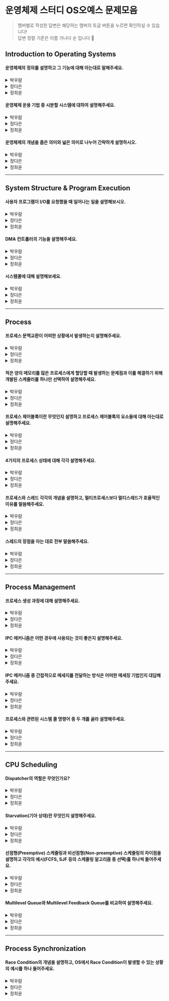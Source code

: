 # 운영체제 스터디 OS오예스 문제모음 
> 멤버별로 작성한 답변은 해당하는 멤버의 토글 버튼을 누르면 확인하실 수 있습니다!  
> 답변 정렬 기준은 이름 가나다 순 입니다 🤗
> 
## Introduction to Operating Systems
#### 운영체제의 정의를 설명하고 그 기능에 대해 아는대로 말해주세요.
<details>
  <summary>박우람</summary>
  <div markdown="1">       
    운영체제는 컴퓨터 하드웨어 바로 위에 설치되어 사용자 및 다른 소프트웨어와 하드웨어를 연결하는 소프트웨어 계층이다. 운영체제는 사용자가 컴퓨터를 쉽게 다룰 수 있게 GUI 인터페이스 제공하고, 하드웨어 자원을 효율적으로 사용할 수 있게 도와준다.
  </div>
</details>
<details>
  <summary>정다은</summary>
  <div markdown="1">
    운영체제란 하드웨어 바로 윗단에 위치한 소프트웨어로 하드웨어를 사용자 및 다른 소프트웨어들과 연결해주는 역할을 수행합니다. 하드웨어 쪽 인터페이스로서는 한정된 컴퓨터의 자원을 효율적이고 형평적으로 관리하기 위한 자원 관리자 역할을 하며, 사용자 쪽 인터페이스로서는 사용자로 하여금 하드웨어의 복잡성을 전부 알고 있지 않아도 컴퓨터를 편리하게 사용할 수 있도록 환경을 제공하는 역할을 합니다. 더불어, 운영체제 자신 및 컴퓨터 시스템을 보호하는 기능 또한 담당합니다.
  </div>
</details>
<details>
  <summary>정희윤</summary>
  <div markdown="1">       
    운영체제는 컴퓨터 하드웨어 바로 위에 설치되어 사용자 및 다른 소프트웨어와 하드웨어를 연결하는 소프트웨어 계층입니다. 운영체제는 사용자가 컴퓨터 시스템을 편리하게 사용할 수 있는 환경을 제공하고, 컴퓨터 시스템 자원을 효율적으로 사용할 수 있도록 관리합니다.
  </div>
</details>

#### 운영체제 운용 기법 중 시분할 시스템에 대하여 설명해주세요.
<details>
  <summary>박우람</summary>
  <div markdown="1">       
    시분할 시스템은 여러 작업을 수행할 때 CPU를 일정한 시간 단위로 프로그램에게 할당하여 처리해줌으로써 각 사용자에게 독립된 컴퓨터를 사용하는 느낌을 준다. 라운드 로빈(Round Robin)방식이라고도 한다.
    하나의 CPU는 같은 시점에서 여러 개의 작업을 동시에 수행할 수 없기 때문에, CPU의 전체 사용시간을 작은 작업 시간량으로 쪼개어 그 시간량 동안만 번갈아가면서 CPU를 할당하여 각 작업을 처리하는 방법이다. 모든 작업이 동시에 진행되는 것처럼 대화식 처리가 가능하다. 각 작업에 대한 응답시간을 최소화 하는 것이 목적이다.
  </div>
</details>
<details>
  <summary>정다은</summary>
  <div markdown="1">
    시분할 시스템이란 오늘날 범용적인 컴퓨터에 가장 많이 활용되는 운용 기법으로, 여러 작업이 사용하고자 할 때에 아주 작은 시간 단위로 나누어 한정된 자원을 나눠쓸 수 있도록 하는 방식으로, 고전적 운용 기법인 일괄처리방식에 비해 짧은 응답 시간을 갖기에 사용자와의 상호작용성이 높아진다는 장점이 있습니다.
  </div>
</details>
<details>
  <summary>정희윤</summary>
  <div markdown="1">       
    현대의 운영체제 처리 방식으로, 여러 작업을 수행할 때 컴퓨터의 처리 능력을 일정한 시간 단위로 분할하여 사용하는 것입니다. 컴퓨터가 사용자들의 프로그램을 번갈아가며 처리해줌으로써 각 사용자에게 독립된 컴퓨터를 사용하는 느낌을 주게 됩니다.
  </div>
</details>

#### 운영체제의 개념을 좁은 의미와 넓은 의미로 나누어 간략하게 설명하시오.
<details>
  <summary>박우람</summary>
  <div markdown="1">       
    운영체제의 좁은 의미는 운영체제 커널을 의미하고 커널은 운영체제의 핵심 부분임으로 전원이 켜짐과 동시에 메모리에 상주합니다. 운영체제의 넓은 의미는 운영체제의 커널과 각종 주변 유틸리티 시스템을 포함한 개념입니다.
  </div>
</details>
<details>
  <summary>정다은</summary>
  <div markdown="1">
    좁은 의미의 운영체제는 항상 메모리에 상주하는 '커널'을 의미하며, 넓은 의미의 운영체제는 커널 이외에도 각종 주변 시스템 유틸리티까지 포함합니다.
  </div>
</details>
<details>
  <summary>정희윤</summary>
  <div markdown="1">       
    좁은 의미의 운영체제는 커널을 의미합니다. 커널은 운영 체제의 핵심 부분으로 메모리에 상주하는 일부분을 이야기합니다. 반면 넓은 의미의 운영체제는 커널과 각종 주변 시스템 유틸리티를 포함한 개념입니다.
  </div>
</details>

***

## System Structure & Program Execution
#### 사용자 프로그램이 I/O를 요청했을 때 일어나는 일을 설명해보시오.
<details>
  <summary>박우람</summary>
  <div markdown="1">       
    사용자는 직접 입출력 장치에 접근할 수 없기 때문에 시스템 콜을 하여 운영체제에게 I/O 작업을 요청한다. 운영체제는 요청받은 I/O 명령을 사용자 프로그램 모드가 아닌 커널 모드에서 해당 요청에 맞는 처리코드를 수행하게 된다. 예를 들어 디스크에서 자료를 읽어오는 시스템 콜이라면, CPU가 디스크 컨트롤러에게 데이터를 읽어오라는 명령을 내린다.
  </div>
</details>
<details>
  <summary>정다은</summary>
  <div markdown="1">
    I/O 작업은 보안 상 문제가 될 수 있는 작업이므로 운영체제만 수행 가능합니다. 따라서, 사용자 프로그램이 I/O 작업을 하고자 할 때에는 시스템콜을 통해 CPU에게 소프트웨어 인터럽트를 발생시키게 됩니다. 인터럽트를 발견한 CPU는 제어권을 운영체제에게 넘겨주며, 운영체제는 디바이스 컨트롤러에게 I/O 작업을 수행할 것을 명령합니다. I/O 작업이 끝나면 이번에는 디바이스 컨트롤러가 CPU에게 I/O 작업이 완료되었음을 알리기 위해 하드웨어 인터럽트를 발생시키며, 인터럽트를 발견한 CPU는 해당 디바이스의 로컬 버퍼에 저장된 데이터를 메인 메모리로 전달해오고 운영체제는 이전에 I/O 작업을 요청한 프로그램을 다시 CPU를 할당받을 수 있는 상태로 전환시킵니다.
  </div>
</details>
<details>
  <summary>정희윤</summary>
  <div markdown="1">       
    먼저, CPU가 운영체제에게 I/O 요청 보낸다. 그 즉시 CPU의 제어권이 운영체제로 넘어가게 되고 CPU는 지금까지 하던 일을 멈추고 프로그램의 현재 상태를 저장한 후, 인터럽트에 의해 처리해야 할 커널의 루틴으로 이동한다. 루틴에 따라 입출력 장치의 컨트롤러에게 연산을 요청하고, 컨트롤러는 로컬버퍼로 해당 데이터를 읽어온다. 컨트롤러가 데이터를 읽어오는 동안 운영체제는 CPU를 프로그램 B에 할당하여 CPU가 프로그램 B의 작업을 처리하도록 한다. 이후 입출력 컨트롤러부터 CPU로 데이터 입출력 작업이 완료되었다는 인터럽트가 전달되면 CPU는 B에 대한 수행 정보를 저장하고 인터럽트를 처리하게 된다.
  </div>
</details>

#### DMA 컨트롤러의 기능을 설명해주세요.
<details>
  <summary>박우람</summary>
  <div markdown="1">       
    CPU가 입출력 장치들의 메모리 접근 요청에 의해 자주 인터럽트 당하는 것을 막아주어서 CPU에 발생하는 인터럽트의 빈도를 줄여 CPU를 효율적으로 관리할 수 있게 도와주는 역할을 한다.
DMA를 사용하면 CPU가 로컬버퍼에서 메모리로 읽어오는 작업을 DMA가 대행한다. DMA는 바이트 단위가 아니라 블록이라는 큰 단위로 정보를 메모리로 읽어온 후에 CPU에게 인터럽트를 발생시켜 작업이 끝난 것을 알린다.
  </div>
</details>
<details>
  <summary>정다은</summary>
  <div markdown="1">
    DMA 컨트롤러는 CPU 외에 직접 메모리에 접근할 수 있는 컨트롤러입니다. 원칙적으로 메인 메모리에는 CPU만 접근이 가능하지만, 빈번한 I/O 작업이 인터럽트를 걸 경우 CPU의 작업이 방해받는 문제가 발생합니다. 따라서, 해당 문제를 해결하고 CPU의 효율성을 높이기 위해 DMA 컨트롤러는 I/O 작업이 완료되면 해당 I/O 디바이스의 로컬 버퍼에 저장된 값을 메인 메모리로 옮겨와 주는 역할을 대행하고 여러 I/O 작업 완료 인터럽트를 모아 CPU에게 한 번만 인터럽트를 발생시킵니다.
  </div>
</details>
<details>
  <summary>정희윤</summary>
  <div markdown="1">       
    일종의 컨트롤러로서, CPU가 입출력 장치들이 수시로 발생시키는 인터럽트로 인해 사용상의 효율이 떨어지는 것을 막아주고자 CPU대신 로컬버퍼에서 메모리로 입출력 관련 데이터를 읽어오는 작업을 대신 처리한다.
  </div>
</details>

#### 시스템콜에 대해 설명해보세요.
<details>
  <summary>박우람</summary>
  <div markdown="1">       
    시스템 콜이란 사용자 프로그램이 특권명령을 수행하기 위해 운영체제에게 해당 작업을 요청하는 행위이다. 시스템 콜은 일종의 소프트웨어적인 인터럽스로서 사용자 프로그램이 시스템 콜을 할 경우 트랩이 발생해 CPU의 제어권이 운영체제로 넘어가게 된다. 그러면 운영체제는 해당 시스템 콜을 처리하기 위한 루틴으로 가서 정의된 명령을 수행한다.
  </div>
</details>
<details>
  <summary>정다은</summary>
  <div markdown="1">
    시스템콜이란 입출력, 메모리 접근과 같이 보안 상의 문제로 인해 운영체제만 수행할 수 있는 서비스를 이용하기 위해 사용자 프로그램이 커널 공간에 있는 함수를 호출하는 인터페이스를 말합니다.
  </div>
</details>
<details>
  <summary>정희윤</summary>
  <div markdown="1">       
    시스템콜이란 프로그램이 입출력 작업을 수행하기 위해 운영체제의 함수를 호출하는 것이다.
  </div>
</details>

***

## Process
#### 프로세스 문맥교환이 어떠한 상황에서 발생하는지 설명해주세요.
<details>
  <summary>박우람</summary>
  <div markdown="1">       
    👀
  </div>
</details>
<details>
  <summary>정다은</summary>
  <div markdown="1">
    문맥교환이란 타이머 인터럽트가 발생한 경우 또는 I/O 작업 요청 등이 발생한 경우 CPU의 제어권이 실행 중이던 프로세스에서 다른 프로세스로 이양되는 과정으로, 현재 수행 중이던 프로세스의 문맥을 PCB에 저장하고 다음 실행할 프로세스의 문맥을 PCB에서 가져오는 것입니다.
  </div>
</details>
<details>
  <summary>정희윤</summary>
  <div markdown="1">       
    👀
  </div>
</details>

#### 적은 양의 메모리를 많은 프로세스에게 할당할 때 발생하는 문제점과 이를 해결하기 위해 개발된 스케줄러를 하나만 선택하여 설명해주세요.
<details>
  <summary>박우람</summary>
  <div markdown="1">       
    👀
  </div>
</details>
<details>
  <summary>정다은</summary>
  <div markdown="1">
    프로세스 당 보유하고 있는 메모리의 양이적어지게 되면, 당장 실행해야하는 프로세스의 주소 공간을 메모리에 올려둘 수 없을 정도로 메모리가 부족해질 수 있으며, 해당 경우에는 디스크 입출력이 빈번해지며 성능이 저하되는 문제가 발생합니다. 이와 같은 문제를 해결하기 위해 swapper라고도 불리는 중기 스케줄러는 봉쇄 상태 등 CPU를 할당받을 수 없는 프로세스로부터 메모리를 빼앗아 그 내용을 디스크로 swap-out 하며 메모리에 적재된 프로세스의 수를 동적으로 조절하고 여유 공간을 확보합니다.
  </div>
</details>
<details>
  <summary>정희윤</summary>
  <div markdown="1">       
    👀
  </div>
</details>

#### 프로세스 제어블록이란 무엇인지 설명하고 프로세스 제어블록의 요소들에 대해 아는대로 설명해주세요.
<details>
  <summary>박우람</summary>
  <div markdown="1">       
    👀
  </div>
</details>
<details>
  <summary>정다은</summary>
  <div markdown="1">
    Process Control Block 이란 커널에서 각 프로세스를 관리하기 위해 필요한 정보를 갖고 있는 자료구조로, 운영체제의 프로세스 관리 상 필요한 정보인 PID, 프로세스 상태, 스케줄링 우선순위 등, CPU 운영 상 필요한 정보인 Program Counter, Registers 등, 그리고 메모리 및 파일과 같은 자원 관련 stack/data/code의 위치 정보, open file descriptors 등을 포함합니다.
  </div>
</details>
<details>
  <summary>정희윤</summary>
  <div markdown="1">       
    👀
  </div>
</details>

#### 4가지의 프로세스 상태에 대해 각각 설명해주세요.
<details>
  <summary>박우람</summary>
  <div markdown="1">       
    👀
  </div>
</details>
<details>
  <summary>정다은</summary>
  <div markdown="1">
    Ready는 실행을 위한 다른 모든 준비가 완료되고 CPU 할당만을 기다리는 상태이며, Running은 CPU가 할당되어 instructions가 수행 중인 상태, Blocked는 입출력 작업 등과 같이 많은 시간을 필요로 하는 이벤트 발생으로 인해 CPU를 할당 받더라도 당장 insturctions 수행이 불가능한 상태, Suspended는 사용자의 일시중지 또는 중기 스케줄러의 swap-out 등 사유로 인해 외부적인 사유로 인해 프로세스의 수행이 중지된 상태 입니다.
  </div>
</details>
<details>
  <summary>정희윤</summary>
  <div markdown="1">       
    👀
  </div>
</details>

#### 프로세스와 스레드 각각의 개념을 설명하고, 멀티프로세스보다 멀티스레드가 효율적인 이유를 말씀해주세요.
<details>
  <summary>박우람</summary>
  <div markdown="1">       
    👀
  </div>
</details>
<details>
  <summary>정다은</summary>
  <div markdown="1">
    프로세스는 실행 중인 프로그램, 즉 운영체제로부터 시스템 자원을 할당받는 단위이며, 스레드는 한 프로세스의 할당 받은 자원 내에서 CPU 수행이 실행되는 흐름의 단위 입니다. 프로세스는 만들 때마다 자료구조를 별도로 생성해야 하므로 메모리가 낭비되고, 프로세스를 생성하거나 프로세스 문맥교환을 수행할 때마다 오버헤드가 큰 반면, 스레드는 code/data 영역 및 운영체제의 자원과 같이 공유할 수 있는 자원들을 최대한 공유하기 때문에 보다 효율적이고 경제적입니다.
  </div>
</details>
<details>
  <summary>정희윤</summary>
  <div markdown="1">       
    👀
  </div>
</details>

#### 스레드의 장점을 아는 대로 전부 말씀해주세요.
<details>
  <summary>박우람</summary>
  <div markdown="1">       
    👀
  </div>
</details>
<details>
  <summary>정다은</summary>
  <div markdown="1">
    스레드는 첫째, 빠른 응답성을 가집니다. 한 프로세스 내에서 특정 스레드가 blocked 상태여도 다른 스레드는 CPU를 할당받아 수행할 수 있습니다. 둘째, 자원을 공유합니다. PC, registers, stack 이외의 공유 가능한 자원들을 공유하여 자원을 절약합니다. 셋째, 프로세스를 여러 개 만드는 것에 비해 경제적입니다. 멀티프로세스는 생성 및 문맥교환 과정에서 많은 오버헤드를 동반하지만, 스레드는 최대한 많은 자원과 문맥을 공유하여 보다 낮은 처리 비용으로 높은 성능과 처리량을 제공합니다. 마지막으로, 높은 병렬성 또한 가지고 있습니다.
  </div>
</details>
<details>
  <summary>정희윤</summary>
  <div markdown="1">       
    👀
  </div>
</details>

***

## Process Management
#### 프로세스 생성 과정에 대해 설명해주세요.
<details>
  <summary>박우람</summary>
  <div markdown="1">       
    👀
  </div>
</details>
<details>
  <summary>정다은</summary>
  <div markdown="1">
    👀
  </div>
</details>
<details>
  <summary>정희윤</summary>
  <div markdown="1">       
    👀
  </div>
</details>

#### IPC 메커니즘은 어떤 경우에 사용되는 것이 좋은지 설명해주세요.
<details>
  <summary>박우람</summary>
  <div markdown="1">       
    👀
  </div>
</details>
<details>
  <summary>정다은</summary>
  <div markdown="1">
    👀
  </div>
</details>
<details>
  <summary>정희윤</summary>
  <div markdown="1">       
    👀
  </div>
</details>

#### IPC 메커니즘 중 간접적으로 메세지를 전달하는 방식은 어떠한 메세징 기법인지 대답해주세요.
<details>
  <summary>박우람</summary>
  <div markdown="1">       
    👀
  </div>
</details>
<details>
  <summary>정다은</summary>
  <div markdown="1">
    👀
  </div>
</details>
<details>
  <summary>정희윤</summary>
  <div markdown="1">       
    👀
  </div>
</details>

#### 프로세스와 관련된 시스템 콜 명령어 중 두 개를 골라 설명해주세요.
<details>
  <summary>박우람</summary>
  <div markdown="1">       
    👀
  </div>
</details>
<details>
  <summary>정다은</summary>
  <div markdown="1">
    👀
  </div>
</details>
<details>
  <summary>정희윤</summary>
  <div markdown="1">       
    👀
  </div>
</details>

***

## CPU Scheduling
#### Dispatcher의 역할은 무엇인가요?
<details>
  <summary>박우람</summary>
  <div markdown="1">       
    👀
  </div>
</details>
<details>
  <summary>정다은</summary>
  <div markdown="1">
    👀
  </div>
</details>
<details>
  <summary>정희윤</summary>
  <div markdown="1">       
    👀
  </div>
</details>

#### Starvation(기아 상태)란 무엇인지 설명해주세요.
<details>
  <summary>박우람</summary>
  <div markdown="1">       
    👀
  </div>
</details>
<details>
  <summary>정다은</summary>
  <div markdown="1">
    👀
  </div>
</details>
<details>
  <summary>정희윤</summary>
  <div markdown="1">       
    👀
  </div>
</details>

#### 선점형(Preemptive) 스케줄링과 비선점형(Non-preemptive) 스케줄링의 차이점을 설명하고 각각의 예시(FCFS, SJF 등의 스케줄링 알고리즘 중 선택)를 하나씩 들어주세요.
<details>
  <summary>박우람</summary>
  <div markdown="1">       
    👀
  </div>
</details>
<details>
  <summary>정다은</summary>
  <div markdown="1">
    👀
  </div>
</details>
<details>
  <summary>정희윤</summary>
  <div markdown="1">       
    👀
  </div>
</details>

#### Multilevel Queue와 Multilevel Feedback Queue를 비교하여 설명해주세요.
<details>
  <summary>박우람</summary>
  <div markdown="1">       
    👀
  </div>
</details>
<details>
  <summary>정다은</summary>
  <div markdown="1">
    👀
  </div>
</details>
<details>
  <summary>정희윤</summary>
  <div markdown="1">       
    👀
  </div>
</details>

***

## Process Synchronization
#### Race Condition의 개념을 설명하고, OS에서 Race Condition이 발생할 수 있는 상황의 예시를 하나 들어주세요.
<details>
  <summary>박우람</summary>
  <div markdown="1">       
    👀
  </div>
</details>
<details>
  <summary>정다은</summary>
  <div markdown="1">
    👀
  </div>
</details>
<details>
  <summary>정희윤</summary>
  <div markdown="1">       
    👀
  </div>
</details>
